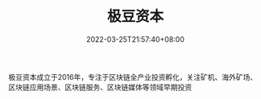 ﻿---
weight: 
title: "极豆资本"
description: "极豆资本成立于2016年，专注于区块链全产业投资孵化，关注矿机、海外矿场、区块链应用场景、区块链服务、区块链媒体等领域早期投资"
date: 2022-03-25T21:57:40+08:00
lastmod: 2022-03-25T16:45:40+08:00
draft: false
authors: ["Metabd"]
featuredImage: "jidouziben.png"
link: ""
tags: ["投资机构","极豆资本"]
categories: ["navigation"]
navigation: ["投资机构"]
lightgallery: true
toc: true
pinned: false
recommend: false
recommend1: false
---
极豆资本成立于2016年，专注于区块链全产业投资孵化，关注矿机、海外矿场、区块链应用场景、区块链服务、区块链媒体等领域早期投资

